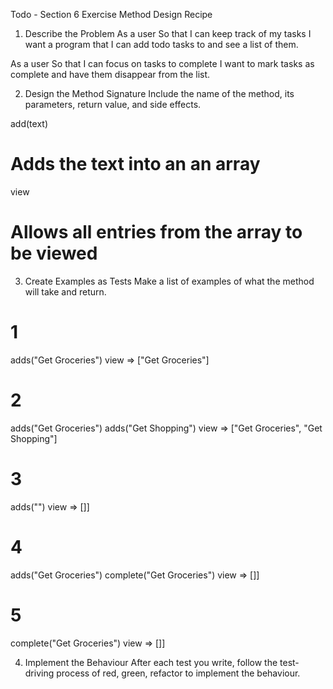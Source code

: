 Todo - Section 6 Exercise Method Design Recipe
1. Describe the Problem
As a user
So that I can keep track of my tasks
I want a program that I can add todo tasks to and see a list of them.

As a user
So that I can focus on tasks to complete
I want to mark tasks as complete and have them disappear from the list.

2. Design the Method Signature
Include the name of the method, its parameters, return value, and side effects.

add(text)
# Adds the text into an an array

view
# Allows all entries from the array to be viewed


3. Create Examples as Tests
Make a list of examples of what the method will take and return.

# 1
adds("Get Groceries")
view => ["Get Groceries"]

# 2
adds("Get Groceries")
adds("Get Shopping")
view => ["Get Groceries", "Get Shopping"]

# 3
adds("")
view => []]

# 4
adds("Get Groceries")
complete("Get Groceries")
view => []]

# 5
complete("Get Groceries")
view => []]

4. Implement the Behaviour
After each test you write, follow the test-driving process of red, green, refactor to implement the behaviour.

